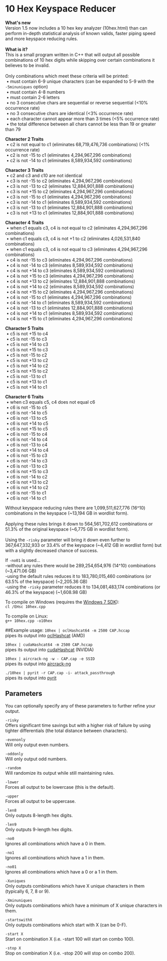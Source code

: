 # 10 Hex Keyspace Reducer
<b>What's new</b><br>
Version 1.5 now includes a 10 hex key analyzer (10hex.html) than can perform in-depth statistical analysis of known valids, faster piping speed and more keyspace reducing rules.
<br><br>
<b>What is it?</b><br>
This is a small program written in C++ that will output all possible combinations of 10 hex digits while skipping over certain combinations it believes to be invalid.
<br><br>
Only combinations which meet these criteria will be printed:<br>
&nbsp;&bull; must contain 6-9 unique characters (can be expanded to 5-9 with the `-5minuniques` option)<br>
&nbsp;&bull; must contain 4-8 numbers<br>
&nbsp;&bull; must contain 2-6 letters<br>
&nbsp;&bull; no 3 consecutive chars are sequential or reverse sequential (<10% occurrence rate)<br>
&nbsp;&bull; no 3 consecutive chars are identical (<3% occurrence rate)<br>
&nbsp;&bull; each character cannot appear more than 3 times (<5% occurrence rate)<br>
&nbsp;&bull; the total difference between all chars cannot be less than 19 or greater than 79<br>

<b>Character 2 Traits</b><br>
&nbsp;&bull; c2 is not equal to c1 (eliminates 68,719,476,736 combinations) (<1% occurrence rate)<br>
&nbsp;&bull; c2 is not -15 to c1 (eliminates 4,294,967,296 combinations)<br>
&nbsp;&bull; c2 is not -14 to c1 (eliminates 8,589,934,592 combinations)<br>

<b>Character 3 Traits</b><br>
&nbsp;&bull; c2 and c3 and c10 are not identical<br>
&nbsp;&bull; c3 is not -15 to c2 (eliminates 4,294,967,296 combinations)<br>
&nbsp;&bull; c3 is not -13 to c2 (eliminates 12,884,901,888 combinations)<br>
&nbsp;&bull; c3 is not +15 to c2 (eliminates 4,294,967,296 combinations)<br>
&nbsp;&bull; c3 is not -15 to c1 (eliminates 4,294,967,296 combinations)<br>
&nbsp;&bull; c3 is not -14 to c1 (eliminates 8,589,934,592 combinations)<br>
&nbsp;&bull; c3 is not -13 to c1 (eliminates 12,884,901,888 combinations)<br>
&nbsp;&bull; c3 is not +13 to c1 (eliminates 12,884,901,888 combinations)<br>

<b>Character 4 Traits</b><br>
&nbsp;&bull; when c1 equals c3, c4 is not equal to c2 (eliminates 4,294,967,296 combinations)<br>
&nbsp;&bull; when c1 equals c3, c4 is not +1 to c2 (eliminates 4,026,531,840 combinations)<br>
&nbsp;&bull; when c1 equals c3, c4 is not equal to c3 (eliminates 4,294,967,296 combinations)<br>
&nbsp;&bull; c4 is not -15 to c3 (eliminates 4,294,967,296 combinations)<br>
&nbsp;&bull; c4 is not -14 to c3 (eliminates 8,589,934,592 combinations)<br>
&nbsp;&bull; c4 is not +14 to c3 (eliminates 8,589,934,592 combinations)<br>
&nbsp;&bull; c4 is not +15 to c3 (eliminates 4,294,967,296 combinations)<br>
&nbsp;&bull; c4 is not +13 to c2 (eliminates 12,884,901,888 combinations)<br>
&nbsp;&bull; c4 is not +14 to c2 (eliminates 8,589,934,592 combinations)<br>
&nbsp;&bull; c4 is not +15 to c2 (eliminates 4,294,967,296 combinations)<br>
&nbsp;&bull; c4 is not -15 to c1 (eliminates 4,294,967,296 combinations)<br>
&nbsp;&bull; c4 is not -14 to c1 (eliminates 8,589,934,592 combinations)<br>
&nbsp;&bull; c4 is not -13 to c1 (eliminates 12,884,901,888 combinations)<br>
&nbsp;&bull; c4 is not +14 to c1 (eliminates 8,589,934,592 combinations)<br>
&nbsp;&bull; c4 is not +15 to c1 (eliminates 4,294,967,296 combinations)<br>

<b>Character 5 Traits</b><br>
&nbsp;&bull; c5 is not +15 to c4<br>
&nbsp;&bull; c5 is not -15 to c3<br>
&nbsp;&bull; c5 is not +14 to c3<br>
&nbsp;&bull; c5 is not +15 to c3<br>
&nbsp;&bull; c5 is not -15 to c2<br>
&nbsp;&bull; c5 is not +13 to c2<br>
&nbsp;&bull; c5 is not +14 to c2<br>
&nbsp;&bull; c5 is not +15 to c2<br>
&nbsp;&bull; c5 is not -13 to c1<br>
&nbsp;&bull; c5 is not +13 to c1<br>
&nbsp;&bull; c5 is not +14 to c1<br>

<b>Character 6 Traits</b><br>
&nbsp;&bull; when c3 equals c5, c4 does not equal c6<br>
&nbsp;&bull; c6 is not -15 to c5<br>
&nbsp;&bull; c6 is not -14 to c5<br>
&nbsp;&bull; c6 is not -13 to c5<br>
&nbsp;&bull; c6 is not +14 to c5<br>
&nbsp;&bull; c6 is not +15 to c5<br>
&nbsp;&bull; c6 is not -15 to c4<br>
&nbsp;&bull; c6 is not -14 to c4<br>
&nbsp;&bull; c6 is not -13 to c4<br>
&nbsp;&bull; c6 is not +14 to c4<br>
&nbsp;&bull; c6 is not -15 to c3<br>
&nbsp;&bull; c6 is not -14 to c3<br>
&nbsp;&bull; c6 is not -13 to c3<br>
&nbsp;&bull; c6 is not +15 to c3<br>
&nbsp;&bull; c6 is not -14 to c2<br>
&nbsp;&bull; c6 is not +13 to c2<br>
&nbsp;&bull; c6 is not +14 to c2<br>
&nbsp;&bull; c6 is not -15 to c1<br>
&nbsp;&bull; c6 is not -14 to c1<br>

Without keyspace reducing rules there are 1,099,511,627,776 (16^10) combinations in the keyspace (~13,194 GB in wordlist form).
<br><br>
Applying these rules brings it down to 564,561,702,612 combinations or 51.3% of the original keyspace (~6,775 GB in wordlist form).
<br><br>
Using the `-risky` parameter will bring it down even further to 367,647,332,933 or 33.4% of the keyspace (~4,412 GB in wordlist form) but with a slightly decreased chance of success.

If `-no01` is used...<br>
-without any rules there would be 289,254,654,976 (14^10) combinations (~3,471.06 GB)<br>
-using the default rules reduces it to 183,780,015,460 combinations (or 63.5% of the keyspace) (~2,205.36 GB)<br>
-using the `-risky` parameter reduces it to 134,081,483,174 combinations (or 46.3% of the keyspace) (~1,608.98 GB)<br>

To compile on Windows (requires the <a href="http://www.microsoft.com/en-us/download/details.aspx?id=8279">Windows 7 SDK</a>):<br>
`cl /EHsc 10hex.cpp`

To compile on Linux:<br>
`g++ 10hex.cpp -o10hex`

##Example usage:
`10hex | oclHashcat64 -m 2500 CAP.hccap`<br>
pipes its output into <a href="http://hashcat.net/oclhashcat/">oclHashcat</a> (AMD)

`10hex | cudaHashcat64 -m 2500 CAP.hccap`<br>
pipes its output into <a href="http://hashcat.net/oclhashcat/">cudaHashcat</a> (NVIDIA)

`10hex | aircrack-ng -w - CAP.cap -e SSID`<br>
pipes its output into <a href="http://www.aircrack-ng.org/">aircrack-ng</a>

`./10hex | pyrit -r CAP.cap -i- attack_passthrough`<br>
pipes its output into <a href="https://code.google.com/p/pyrit/">pyrit</a>

## Parameters
You can optionally specify any of these parameters to further refine your output.

`-risky`<br>
Offers significant time savings but with a higher risk of failure by using tighter differentials (the total distance between characters).<br> 

`-evenonly`<br>
Will only output even numbers.<br>

`-oddonly`<br>
Will only output odd numbers.<br>

`-random`<br>
Will randomize its output while still maintaining rules.<br>

`-lower`<br>
Forces all output to be lowercase (this is the default).<br>

`-upper`<br>
Forces all output to be uppercase.<br>

`-len8`<br>
Only outputs 8-length hex digits.<br>

`-len9`<br>
Only outputs 9-length hex digits.<br>

`-no0`<br>
Ignores all combinations which have a 0 in them.<br>
 
`-no1`<br>
Ignores all combinations which have a 1 in them.<br>
 
`-no01`<br>
Ignores all combinations which have a 0 or a 1 in them.<br>

`-Xuniques`<br>
Only outputs combinations which have X unique characters in them (typically 6, 7, 8 or 9).<br>

`-Xminuniques`<br>
Only outputs combinations which have a minimum of X unique characters in them.<br>

`-startswithX`<br>
Only outputs combinations which start with X (can be 0-F).<br>

`-start X`<br>
Start on combination X (i.e. -start 100 will start on combo 100).<br>

`-stop X`<br>
Stop on combination X (i.e. -stop 200 will stop on combo 200).<br>
